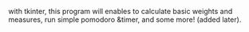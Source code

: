 with tkinter, this program will enables to calculate basic weights and measures, run simple pomodoro &timer, and some more! (added later).
